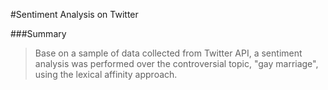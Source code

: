 #Sentiment Analysis on Twitter

###Summary
> Base on a sample of data collected from Twitter API, a sentiment analysis was performed over the controversial topic, "gay marriage", using the lexical affinity approach.
